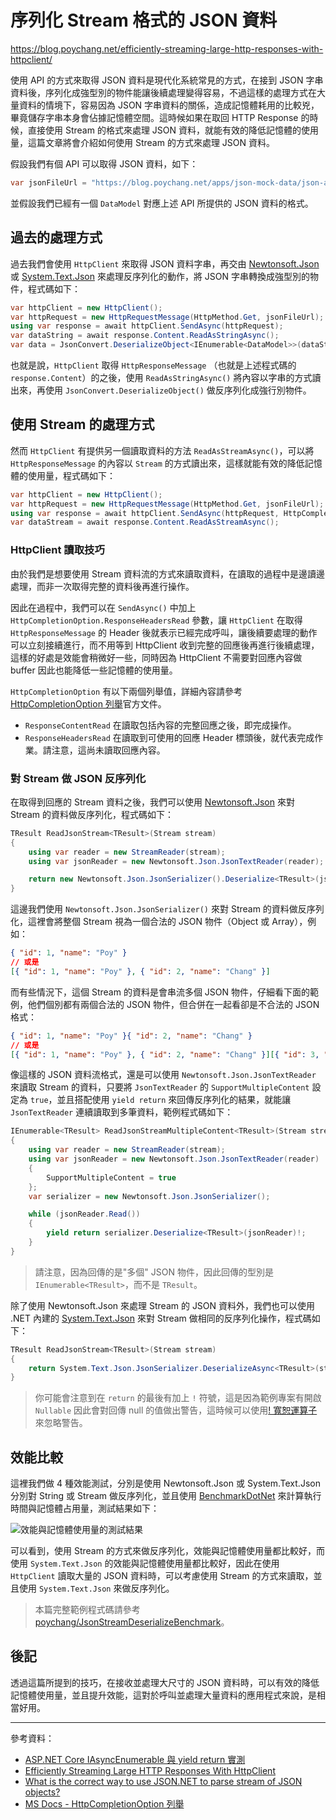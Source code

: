 # 序列化 Stream 格式的 JSON 資料

https://blog.poychang.net/efficiently-streaming-large-http-responses-with-httpclient/

使用 API 的方式來取得 JSON 資料是現代化系統常見的方式，在接到 JSON 字串資料後，序列化成強型別的物件能讓後續處理變得容易，不過這樣的處理方式在大量資料的情境下，容易因為 JSON 字串資料的關係，造成記憶體耗用的比較兇，畢竟儲存字串本身會佔據記憶體空間。這時候如果在取回 HTTP Response 的時候，直接使用 Stream 的格式來處理 JSON 資料，就能有效的降低記憶體的使用量，這篇文章將會介紹如何使用 Stream 的方式來處理 JSON 資料。

假設我們有個 API 可以取得 JSON 資料，如下：

```csharp
var jsonFileUrl = "https://blog.poychang.net/apps/json-mock-data/json-array-data-10.json";
```

並假設我們已經有一個 `DataModel` 對應上述 API 所提供的 JSON 資料的格式。

## 過去的處理方式

過去我們會使用 `HttpClient` 來取得 JSON 資料字串，再交由 [Newtonsoft.Json](https://www.newtonsoft.com/json) 或 [System.Text.Json](https://docs.microsoft.com/en-us/dotnet/api/system.text.json) 來處理反序列化的動作，將 JSON 字串轉換成強型別的物件，程式碼如下：

```csharp
var httpClient = new HttpClient();
var httpRequest = new HttpRequestMessage(HttpMethod.Get, jsonFileUrl);
using var response = await httpClient.SendAsync(httpRequest);
var dataString = await response.Content.ReadAsStringAsync();
var data = JsonConvert.DeserializeObject<IEnumerable<DataModel>>(dataString);
```

也就是說，`HttpClient` 取得 `HttpResponseMessage` （也就是上述程式碼的 `response.Content`）的之後，使用 `ReadAsStringAsync()` 將內容以字串的方式讀出來，再使用 `JsonConvert.DeserializeObject()` 做反序列化成強行別物件。

## 使用 Stream 的處理方式

然而 `HttpClient` 有提供另一個讀取資料的方法 `ReadAsStreamAsync()`，可以將 `HttpResponseMessage` 的內容以 `Stream` 的方式讀出來，這樣就能有效的降低記憶體的使用量，程式碼如下：

```csharp
var httpClient = new HttpClient();
var httpRequest = new HttpRequestMessage(HttpMethod.Get, jsonFileUrl);
using var response = await httpClient.SendAsync(httpRequest, HttpCompletionOption.ResponseHeadersRead);
var dataStream = await response.Content.ReadAsStreamAsync();
```

### HttpClient 讀取技巧

由於我們是想要使用 Stream 資料流的方式來讀取資料，在讀取的過程中是邊讀邊處理，而非一次取得完整的資料後再進行操作。

因此在過程中，我們可以在 `SendAsync()` 中加上 `HttpCompletionOption.ResponseHeadersRead` 參數，讓 `HttpClient` 在取得 `HttpResponseMessage` 的 Header 後就表示已經完成呼叫，讓後續要處理的動作可以立刻接續進行，而不用等到 HttpClient 收到完整的回應後再進行後續處理，這樣的好處是效能會稍微好一些，同時因為 HttpClient 不需要對回應內容做 buffer 因此也能降低一些記憶體的使用量。

`HttpCompletionOption` 有以下兩個列舉值，詳細內容請參考 [HttpCompletionOption 列舉](https://learn.microsoft.com/zh-tw/dotnet/api/system.net.http.httpcompletionoption?WT.mc_id=DT-MVP-5003022)官方文件。

- `ResponseContentRead` 在讀取包括內容的完整回應之後，即完成操作。
- `ResponseHeadersRead` 在讀取到可使用的回應 Header 標頭後，就代表完成作業。請注意，這尚未讀取回應內容。

### 對 Stream 做 JSON 反序列化

在取得到回應的 Stream 資料之後，我們可以使用 [Newtonsoft.Json](https://www.newtonsoft.com/json) 來對 Stream 的資料做反序列化，程式碼如下：

```csharp
TResult ReadJsonStream<TResult>(Stream stream)
{
    using var reader = new StreamReader(stream);
    using var jsonReader = new Newtonsoft.Json.JsonTextReader(reader);

    return new Newtonsoft.Json.JsonSerializer().Deserialize<TResult>(jsonReader)!;
}
```

這邊我們使用 `Newtonsoft.Json.JsonSerializer()` 來對 Stream 的資料做反序列化，這裡會將整個 Stream 視為一個合法的 JSON 物件（Object 或 Array），例如：

```json
{ "id": 1, "name": "Poy" }
// 或是
[{ "id": 1, "name": "Poy" }, { "id": 2, "name": "Chang" }]
```

而有些情況下，這個 Stream 的資料是會串流多個 JSON 物件，仔細看下面的範例，他們個別都有兩個合法的 JSON 物件，但合併在一起看卻是不合法的 JSON 格式：

```json
{ "id": 1, "name": "Poy" }{ "id": 2, "name": "Chang" }
// 或是
[{ "id": 1, "name": "Poy" }, { "id": 2, "name": "Chang" }][{ "id": 3, "name": "Foo" }, { "id": 4, "name": "Bar" }]
```

像這樣的 JSON 資料流格式，還是可以使用 `Newtonsoft.Json.JsonTextReader` 來讀取 Stream 的資料，只要將 `JsonTextReader` 的 `SupportMultipleContent` 設定為 `true`，並且搭配使用 `yield return` 來回傳反序列化的結果，就能讓 `JsonTextReader` 連續讀取到多筆資料，範例程式碼如下：

```csharp
IEnumerable<TResult> ReadJsonStreamMultipleContent<TResult>(Stream stream)
{
    using var reader = new StreamReader(stream);
    using var jsonReader = new Newtonsoft.Json.JsonTextReader(reader)
    {
        SupportMultipleContent = true
    };
    var serializer = new Newtonsoft.Json.JsonSerializer();

    while (jsonReader.Read())
    {
        yield return serializer.Deserialize<TResult>(jsonReader)!;
    }
}
```

>請注意，因為回傳的是"多個" JSON 物件，因此回傳的型別是 `IEnumerable<TResult>`，而不是 `TResult`。

除了使用 Newtonsoft.Json 來處理 Stream 的 JSON 資料外，我們也可以使用 .NET 內建的 [System.Text.Json](https://docs.microsoft.com/en-us/dotnet/api/system.text.json) 來對 Stream 做相同的反序列化操作，程式碼如下：

```csharp
TResult ReadJsonStream<TResult>(Stream stream)
{
    return System.Text.Json.JsonSerializer.DeserializeAsync<TResult>(stream).GetAwaiter().GetResult()!;
}
```

>你可能會注意到在 `return` 的最後有加上 `!` 符號，這是因為範例專案有開啟 `Nullable` 因此會對回傳 null 的值做出警告，這時候可以使用[! 寬恕運算子](https://docs.microsoft.com/zh-tw/dotnet/csharp/language-reference/operators/null-forgiving)來忽略警告。

## 效能比較

這裡我們做 4 種效能測試，分別是使用 Newtonsoft.Json 或 System.Text.Json 分別對 String 或 Stream 做反序列化，並且使用 [BenchmarkDotNet](https://benchmarkdotnet.org/) 來計算執行時間與記憶體占用量，測試結果如下：

![效能與記憶體使用量的測試結果](https://i.imgur.com/4AfuWMA.png)

可以看到，使用 Stream 的方式來做反序列化，效能與記憶體使用量都比較好，而使用 `System.Text.Json` 的效能與記憶體使用量都比較好，因此在使用 `HttpClient` 讀取大量的 JSON 資料時，可以考慮使用 Stream 的方式來讀取，並且使用 `System.Text.Json` 來做反序列化。

>本篇完整範例程式碼請參考 [poychang/JsonStreamDeserializeBenchmark](https://github.com/poychang/JsonStreamDeserializeBenchmark)。

## 後記

透過這篇所提到的技巧，在接收並處理大尺寸的 JSON 資料時，可以有效的降低記憶體使用量，並且提升效能，這對於呼叫並處理大量資料的應用程式來說，是相當好用。

----------

參考資料：

* [ASP.NET Core IAsyncEnumerable 與 yield return 實測](https://blog.darkthread.net/blog/iasyncenumerable-in-mvc/)
* [Efficiently Streaming Large HTTP Responses With HttpClient](https://www.tugberkugurlu.com/archive/efficiently-streaming-large-http-responses-with-httpclient)
* [What is the correct way to use JSON.NET to parse stream of JSON objects?](https://stackoverflow.com/questions/26601594/what-is-the-correct-way-to-use-json-net-to-parse-stream-of-json-objects)
* [MS Docs - HttpCompletionOption 列舉](https://learn.microsoft.com/zh-tw/dotnet/api/system.net.http.httpcompletionoption?WT.mc_id=DT-MVP-5003022)
